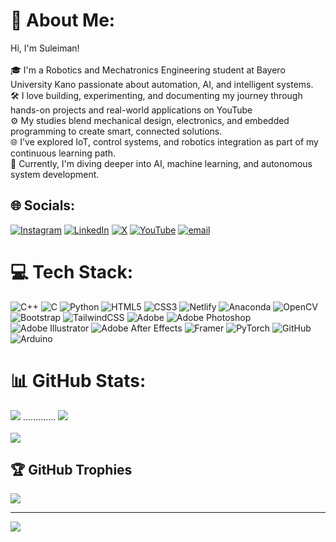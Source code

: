 # 💫 About Me:
Hi, I'm Suleiman!<br><br/>
🎓 I'm a Robotics and Mechatronics Engineering student at Bayero University Kano passionate about automation, AI, and intelligent systems.<br>🛠️ I love building, experimenting, and documenting my journey through hands-on projects and real-world applications on YouTube<br>⚙️ My studies blend mechanical design, electronics, and embedded programming to create smart, connected solutions.<br>🌐 I've explored IoT, control systems, and robotics integration as part of my continuous learning path.<br>🧠 Currently, I'm diving deeper into AI, machine learning, and autonomous system development.


## 🌐 Socials:
[![Instagram](https://img.shields.io/badge/Instagram-%23E4405F.svg?logo=Instagram&logoColor=white)](https://instagram.com/suleiman.arabiy) 
[![LinkedIn](https://img.shields.io/badge/LinkedIn-%230077B5.svg?logo=linkedin&logoColor=white)](https://linkedin.com/in/SuleimanArabi) [![X](https://img.shields.io/badge/X-black.svg?logo=X&logoColor=white)](https://x.com/Suleiman_arabiy) [![YouTube](https://img.shields.io/badge/YouTube-%23FF0000.svg?logo=YouTube&logoColor=white)](https://youtube.com/@https://www.youtube.com/@suleimanarabi) [![email](https://img.shields.io/badge/Email-D14836?logo=gmail&logoColor=white)](mailto:sulaimanarabi041@gmail.com) 

# 💻 Tech Stack:
![C++](https://img.shields.io/badge/c++-%2300599C.svg?style=for-the-badge&logo=c%2B%2B&logoColor=white) ![C](https://img.shields.io/badge/c-%2300599C.svg?style=for-the-badge&logo=c&logoColor=white) ![Python](https://img.shields.io/badge/python-3670A0?style=for-the-badge&logo=python&logoColor=ffdd54) ![HTML5](https://img.shields.io/badge/html5-%23E34F26.svg?style=for-the-badge&logo=html5&logoColor=white) ![CSS3](https://img.shields.io/badge/css3-%231572B6.svg?style=for-the-badge&logo=css3&logoColor=white) ![Netlify](https://img.shields.io/badge/netlify-%23000000.svg?style=for-the-badge&logo=netlify&logoColor=#00C7B7) ![Anaconda](https://img.shields.io/badge/Anaconda-%2344A833.svg?style=for-the-badge&logo=anaconda&logoColor=white) ![OpenCV](https://img.shields.io/badge/opencv-%23white.svg?style=for-the-badge&logo=opencv&logoColor=white) ![Bootstrap](https://img.shields.io/badge/bootstrap-%238511FA.svg?style=for-the-badge&logo=bootstrap&logoColor=white) ![TailwindCSS](https://img.shields.io/badge/tailwindcss-%2338B2AC.svg?style=for-the-badge&logo=tailwind-css&logoColor=white) ![Adobe](https://img.shields.io/badge/adobe-%23FF0000.svg?style=for-the-badge&logo=adobe&logoColor=white) ![Adobe Photoshop](https://img.shields.io/badge/adobe%20photoshop-%2331A8FF.svg?style=for-the-badge&logo=adobe%20photoshop&logoColor=white) ![Adobe Illustrator](https://img.shields.io/badge/adobe%20illustrator-%23FF9A00.svg?style=for-the-badge&logo=adobe%20illustrator&logoColor=white) ![Adobe After Effects](https://img.shields.io/badge/Adobe%20After%20Effects-9999FF.svg?style=for-the-badge&logo=Adobe%20After%20Effects&logoColor=white) ![Framer](https://img.shields.io/badge/Framer-black?style=for-the-badge&logo=framer&logoColor=blue) ![PyTorch](https://img.shields.io/badge/PyTorch-%23EE4C2C.svg?style=for-the-badge&logo=PyTorch&logoColor=white) ![GitHub](https://img.shields.io/badge/github-%23121011.svg?style=for-the-badge&logo=github&logoColor=white) ![Arduino](https://img.shields.io/badge/-Arduino-00979D?style=for-the-badge&logo=Arduino&logoColor=white)

<!-- BEGIN YOUTUBE-CARDS -->
<!-- END YOUTUBE-CARDS -->


# 📊 GitHub Stats:
![](https://github-readme-stats.vercel.app/api?username=Suleiman041&theme=tokyonight&hide_border=false&include_all_commits=true&count_private=false)
.............    ![](https://nirzak-streak-stats.vercel.app/?user=Suleiman041&theme=tokyonight&hide_border=false)<br/><br/>
![](https://github-readme-stats.vercel.app/api/top-langs/?username=Suleiman041&theme=tokyonight&hide_border=false&include_all_commits=true&count_private=false&layout=compact)

## 🏆 GitHub Trophies
![](https://github-profile-trophy.vercel.app/?username=Suleiman041&theme=radical&no-frame=false&no-bg=false&margin-w=4)

---
[![](https://visitcount.itsvg.in/api?id=Suleiman041&icon=0&color=1)](https://visitcount.itsvg.in)

<!-- Proudly created with GPRM ( https://gprm.itsvg.in ) -->

